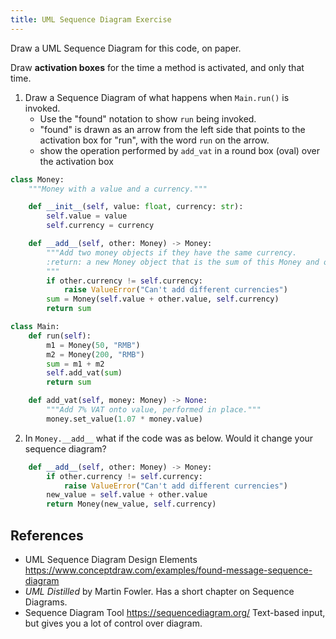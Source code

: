 ```yaml
---
title: UML Sequence Diagram Exercise
---
```

Draw a UML Sequence Diagram for this code, on paper.

Draw **activation boxes** for the time a method is activated, and only that time.

1. Draw a Sequence Diagram of what happens when `Main.run()` is invoked.
   - Use the "found" notation to show `run` being invoked. 
   - "found" is drawn as an arrow from the left side that points to the activation box for "run", with the word `run` on the arrow.
   - show the operation performed by `add_vat` in a round box (oval) over the activation box

```python
class Money:
    """Money with a value and a currency."""

    def __init__(self, value: float, currency: str):
        self.value = value
        self.currency = currency

    def __add__(self, other: Money) -> Money:
        """Add two money objects if they have the same currency.
        :return: a new Money object that is the sum of this Money and other.
        """
        if other.currency != self.currency:
            raise ValueError("Can't add different currencies")
        sum = Money(self.value + other.value, self.currency)
        return sum

class Main:
    def run(self):
        m1 = Money(50, "RMB")
        m2 = Money(200, "RMB")
        sum = m1 + m2
        self.add_vat(sum)
        return sum

    def add_vat(self, money: Money) -> None:
        """Add 7% VAT onto value, performed in place."""
        money.set_value(1.07 * money.value)
```

2. In `Money.__add__` what if the code was as below.  Would it change your sequence diagram?
```python
    def __add__(self, other: Money) -> Money:
        if other.currency != self.currency:
            raise ValueError("Can't add different currencies")
        new_value = self.value + other.value
        return Money(new_value, self.currency)
```

## References

- UML Sequence Diagram Design Elements <https://www.conceptdraw.com/examples/found-message-sequence-diagram>
- *UML Distilled* by Martin Fowler. Has a short chapter on Sequence Diagrams.
- Sequence Diagram Tool <https://sequencediagram.org/>
  Text-based input, but gives you a lot of control over diagram.
